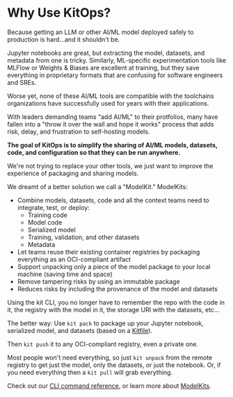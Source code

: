 # Why Use KitOps?

Because getting an LLM or other AI/ML model deployed safely to production is hard...and it shouldn't be.

Jupyter notebooks are great, but extracting the model, datasets, and metadata from one is tricky. Similarly, ML-specific experimentation tools like MLFlow or Weights & Biases are excellent at training, but they save everything in proprietary formats that are confusing for software engineers and SREs.

Worse yet, none of these AI/ML tools are compatible with the toolchains organizations have successfully used for years with their applications.

With leaders demanding teams "add AI/ML" to their protfolios, many have fallen into a "throw it over the wall and hope it works" process that adds risk, delay, and frustration to self-hosting models.

**The goal of KitOps is to simplify the sharing of AI/ML models, datasets, code, and configuration so that they can be run anywhere.**

We're not trying to replace your other tools, we just want to improve the experience of packaging and sharing models.

We dreamt of a better solution we call a "ModelKit." ModelKits:
* Combine models, datasets, code and all the context teams need to integrate, test, or deploy:
  * Training code
  * Model code
  * Serialized model
  * Training, validation, and other datasets
  * Metadata
* Let teams reuse their existing container registries by packaging everything as an OCI-compliant artifact
* Support unpacking only a piece of the model package to your local machine (saving time and space)
* Remove tampering risks by using an immutable package
* Reduces risks by including the provenance of the model and datasets

Using the kit CLI, you no longer have to remember the repo with the code in it, the registry with the model in it, the storage URI with the datasets, etc...

The better way:
Use `kit pack` to package up your Jupyter notebook, serialized model, and datasets (based on a [Kitfile](./kitfile/structure.md)).

Then `kit push` it to any OCI-compliant registry, even a private one.

Most people won't need everything, so just `kit unpack` from the remote registry to get just the model, only the datasets, or just the notebook. Or, if you need everything then a `kit pull` will grab everything.

Check out our [CLI command reference](./cli/cli-reference.md), or learn more about [ModelKits](./modelkit/intro.md).
